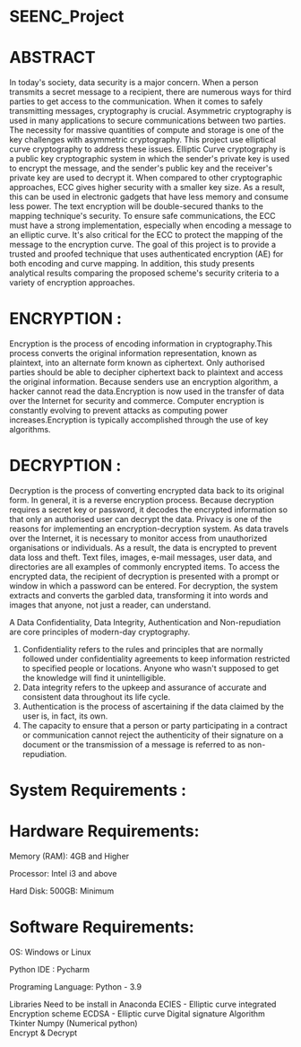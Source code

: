 # SEENC_Project
   # ABSTRACT
In today's society, data security is a major concern. When a person
transmits a secret message to a recipient, there are numerous ways for
third parties to get access to the communication. When it comes to safely
transmitting messages, cryptography is crucial.
Asymmetric cryptography is used in many applications to secure
communications between two parties. The necessity for massive quantities
of compute and storage is one of the key challenges with asymmetric
cryptography. This project use elliptical curve cryptography to address
these issues.
Elliptic Curve cryptography is a public key cryptographic system in which
the sender's private key is used to encrypt the message, and the sender's
public key and the receiver's private key are used to decrypt it. When
compared to other cryptographic approaches, ECC gives higher security
with a smaller key size. As a result, this can be used in electronic gadgets
that have less memory and consume less power. The text encryption will
be double-secured thanks to the mapping technique's security.
To ensure safe communications, the ECC must have a strong
implementation, especially when encoding a message to an elliptic curve.
It's also critical for the ECC to protect the mapping of the message to the
encryption curve. The goal of this project is to provide a trusted and
proofed technique that uses authenticated encryption (AE) for both
encoding and curve mapping. In addition, this study presents analytical
results comparing the proposed scheme's security criteria to a variety of
encryption approaches.
# ENCRYPTION :
Encryption is the process of encoding information in cryptography.This
process converts the original information representation, known as
plaintext, into an alternate form known as ciphertext. Only authorised
parties should be able to decipher ciphertext back to plaintext and access
the original information. Because senders use an encryption algorithm, a
hacker cannot read the data.Encryption is now used in the transfer of data
over the Internet for security and commerce. Computer encryption is
constantly evolving to prevent attacks as computing power
increases.Encryption is typically accomplished through the use of key
algorithms.

# DECRYPTION :
Decryption is the process of converting encrypted data back to its
original form. In general, it is a reverse encryption process. Because
decryption requires a secret key or password, it decodes the encrypted
information so that only an authorised user can decrypt the data.
Privacy is one of the reasons for implementing an encryption-decryption
system.
As data travels over the Internet, it is necessary to monitor access from unauthorized organisations or individuals. As a result, the data is encrypted to prevent data loss and theft. Text files, images, e-mail messages, user data, and directories are all examples of commonly encrypted items. To access the encrypted data, the recipient of decryption is presented with a prompt or window in which a password can be entered. For decryption, the system extracts and converts the garbled data, transforming it into words and images that anyone, not just a reader, can understand.

A Data Confidentiality, Data Integrity, Authentication and Non-repudiation are core principles of modern-day cryptography.
1) Confidentiality refers to the rules and principles that are normally followed under confidentiality agreements to keep information restricted to specified people or locations. Anyone who wasn't supposed to get the knowledge will find it unintelligible.
2) Data integrity refers to the upkeep and assurance of accurate and consistent data throughout its life cycle.
3) Authentication is the process of ascertaining if the data claimed by the user is, in fact, its own.
4) The capacity to ensure that a person or party participating in a contract or communication cannot reject the authenticity of their signature on a document or 
the transmission of a message is referred to as non-repudiation.
# System Requirements :
# Hardware Requirements: 

Memory (RAM): 4GB and Higher 

Processor: Intel i3 and above 

Hard Disk: 500GB: Minimum 

# Software Requirements:

OS: Windows or Linux

Python IDE : Pycharm 

Programing Language: Python - 3.9

Libraries Need to be install in Anaconda
 ECIES - Elliptic curve integrated Encryption scheme
 ECDSA - Elliptic curve Digital signature Algorithm   
Tkinter
Numpy (Numerical python)  
Encrypt & Decrypt

